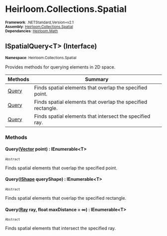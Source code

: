 # Heirloom.Collections.Spatial

<small>**Framework**: .NETStandard,Version=v2.1</small>  
<small>**Assembly**: [Heirloom.Collections.Spatial](../heirloom.collections.spatial/heirloom.collections.spatial.md)</small>  
<small>**Dependancies**: [Heirloom.Math](../Heirloom.Math/Heirloom.Math.md)</small>  

## ISpatialQuery\<T> (Interface)
<small>**Namespace**: Heirloom.Collections.Spatial</sub></small>  

Provides methods for querying elements in 2D space.

| Methods | Summary |
|---------|---------|
| [Query](#QUEFD039B7C) | Finds spatial elements that overlap the specified point. |
| [Query](#QUEA2EC9ABF) | Finds spatial elements that overlap the specified rectangle. |
| [Query](#QUE2DAE33C8) | Finds spatial elements that intersect the specified ray. |

### Methods

#### <a name="QUEFD039B7C"></a>Query([Vector](../heirloom.math/heirloom.math.vector.md) point) : IEnumerable\<T>

<small>`Abstract`</small>

Finds spatial elements that overlap the specified point.


#### <a name="QUEA2EC9ABF"></a>Query([IShape](../heirloom.math/heirloom.math.ishape.md) queryShape) : IEnumerable\<T>

<small>`Abstract`</small>

Finds spatial elements that overlap the specified rectangle.


#### <a name="QUE2DAE33C8"></a>Query([Ray](../heirloom.math/heirloom.math.ray.md) ray, float maxDistance = ∞) : IEnumerable\<T>

<small>`Abstract`</small>

Finds spatial elements that intersect the specified ray.


